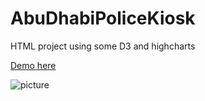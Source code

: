 # AbuDhabiPoliceKiosk
HTML project using some D3 and highcharts

[Demo here](https://hajar-omar.github.io/AbuDhabiPoliceKiosk/)


![picture](https://i.ibb.co/Kh7JJBc/Capture2.png)
